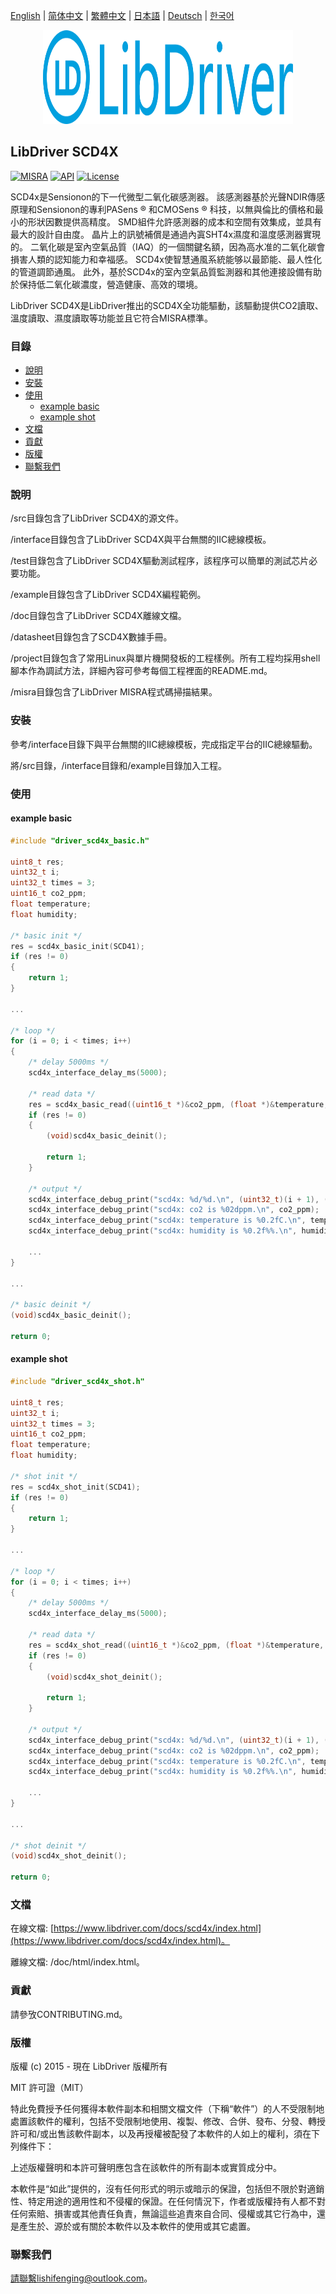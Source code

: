 [English](/README.md) | [ 简体中文](/README_zh-Hans.md) | [繁體中文](/README_zh-Hant.md) | [日本語](/README_ja.md) | [Deutsch](/README_de.md) | [한국어](/README_ko.md)

<div align=center>
<img src="/doc/image/logo.svg" width="400" height="150"/>
</div>

## LibDriver SCD4X

[![MISRA](https://img.shields.io/badge/misra-compliant-brightgreen.svg)](/misra/README.md) [![API](https://img.shields.io/badge/api-reference-blue.svg)](https://www.libdriver.com/docs/scd4x/index.html) [![License](https://img.shields.io/badge/license-MIT-brightgreen.svg)](/LICENSE)

SCD4x是Sensionon的下一代微型二氧化碳感測器。 該感測器基於光聲NDIR傳感原理和Sensionon的專利PASens ® 和CMOSens ® 科技，以無與倫比的價格和最小的形狀因數提供高精度。 SMD組件允許感測器的成本和空間有效集成，並具有最大的設計自由度。 晶片上的訊號補償是通過內寘SHT4x濕度和溫度感測器實現的。 二氧化碳是室內空氣品質（IAQ）的一個關鍵名額，因為高水准的二氧化碳會損害人類的認知能力和幸福感。 SCD4x使智慧通風系統能够以最節能、最人性化的管道調節通風。 此外，基於SCD4x的室內空氣品質監測器和其他連接設備有助於保持低二氧化碳濃度，營造健康、高效的環境。

LibDriver SCD4X是LibDriver推出的SCD4X全功能驅動，該驅動提供CO2讀取、溫度讀取、濕度讀取等功能並且它符合MISRA標準。

### 目錄

  - [說明](#說明)
  - [安裝](#安裝)
  - [使用](#使用)
    - [example basic](#example-basic)
    - [example shot](#example-shot)
  - [文檔](#文檔)
  - [貢獻](#貢獻)
  - [版權](#版權)
  - [聯繫我們](#聯繫我們)

### 說明

/src目錄包含了LibDriver SCD4X的源文件。

/interface目錄包含了LibDriver SCD4X與平台無關的IIC總線模板。

/test目錄包含了LibDriver SCD4X驅動測試程序，該程序可以簡單的測試芯片必要功能。

/example目錄包含了LibDriver SCD4X編程範例。

/doc目錄包含了LibDriver SCD4X離線文檔。

/datasheet目錄包含了SCD4X數據手冊。

/project目錄包含了常用Linux與單片機開發板的工程樣例。所有工程均採用shell腳本作為調試方法，詳細內容可參考每個工程裡面的README.md。

/misra目錄包含了LibDriver MISRA程式碼掃描結果。

### 安裝

參考/interface目錄下與平台無關的IIC總線模板，完成指定平台的IIC總線驅動。

將/src目錄，/interface目錄和/example目錄加入工程。

### 使用

#### example basic

```C
#include "driver_scd4x_basic.h"

uint8_t res;
uint32_t i;
uint32_t times = 3;
uint16_t co2_ppm;
float temperature;
float humidity;

/* basic init */
res = scd4x_basic_init(SCD41);
if (res != 0)
{
    return 1;
}

...
    
/* loop */
for (i = 0; i < times; i++)
{
    /* delay 5000ms */
    scd4x_interface_delay_ms(5000);

    /* read data */
    res = scd4x_basic_read((uint16_t *)&co2_ppm, (float *)&temperature, (float *)&humidity);
    if (res != 0)
    {
        (void)scd4x_basic_deinit();

        return 1;
    }

    /* output */
    scd4x_interface_debug_print("scd4x: %d/%d.\n", (uint32_t)(i + 1), (uint32_t)times);
    scd4x_interface_debug_print("scd4x: co2 is %02dppm.\n", co2_ppm);
    scd4x_interface_debug_print("scd4x: temperature is %0.2fC.\n", temperature);
    scd4x_interface_debug_print("scd4x: humidity is %0.2f%%.\n", humidity);
    
    ...
}

...
    
/* basic deinit */
(void)scd4x_basic_deinit();

return 0;
```
#### example shot

```C
#include "driver_scd4x_shot.h"

uint8_t res;
uint32_t i;
uint32_t times = 3;
uint16_t co2_ppm;
float temperature;
float humidity;

/* shot init */
res = scd4x_shot_init(SCD41);
if (res != 0)
{
    return 1;
}

...
    
/* loop */
for (i = 0; i < times; i++)
{
    /* delay 5000ms */
    scd4x_interface_delay_ms(5000);

    /* read data */
    res = scd4x_shot_read((uint16_t *)&co2_ppm, (float *)&temperature, (float *)&humidity);
    if (res != 0)
    {
        (void)scd4x_shot_deinit();

        return 1;
    }

    /* output */
    scd4x_interface_debug_print("scd4x: %d/%d.\n", (uint32_t)(i + 1), (uint32_t)times);
    scd4x_interface_debug_print("scd4x: co2 is %02dppm.\n", co2_ppm);
    scd4x_interface_debug_print("scd4x: temperature is %0.2fC.\n", temperature);
    scd4x_interface_debug_print("scd4x: humidity is %0.2f%%.\n", humidity);
    
    ...
}

...
    
/* shot deinit */
(void)scd4x_shot_deinit();

return 0;
```

### 文檔

在線文檔: [https://www.libdriver.com/docs/scd4x/index.html](https://www.libdriver.com/docs/scd4x/index.html)。

離線文檔: /doc/html/index.html。

### 貢獻

請參攷CONTRIBUTING.md。

### 版權

版權 (c) 2015 - 現在 LibDriver 版權所有

MIT 許可證（MIT）

特此免費授予任何獲得本軟件副本和相關文檔文件（下稱“軟件”）的人不受限制地處置該軟件的權利，包括不受限制地使用、複製、修改、合併、發布、分發、轉授許可和/或出售該軟件副本，以及再授權被配發了本軟件的人如上的權利，須在下列條件下：

上述版權聲明和本許可聲明應包含在該軟件的所有副本或實質成分中。

本軟件是“如此”提供的，沒有任何形式的明示或暗示的保證，包括但不限於對適銷性、特定用途的適用性和不侵權的保證。在任何情況下，作者或版權持有人都不對任何索賠、損害或其他責任負責，無論這些追責來自合同、侵權或其它行為中，還是產生於、源於或有關於本軟件以及本軟件的使用或其它處置。

### 聯繫我們

請聯繫lishifenging@outlook.com。
